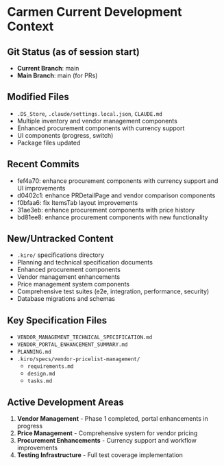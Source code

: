 # Carmen Current Development Context

## Git Status (as of session start)
- **Current Branch**: main
- **Main Branch**: main (for PRs)

## Modified Files
- `.DS_Store`, `.claude/settings.local.json`, `CLAUDE.md`
- Multiple inventory and vendor management components
- Enhanced procurement components with currency support
- UI components (progress, switch)
- Package files updated

## Recent Commits
- fef4a70: enhance procurement components with currency support and UI improvements
- d0402c1: enhance PRDetailPage and vendor comparison components
- f0bfaa6: fix ItemsTab layout improvements
- 31ae3eb: enhance procurement components with price history
- bd81ee8: enhance procurement components with new functionality

## New/Untracked Content
- `.kiro/` specifications directory
- Planning and technical specification documents
- Enhanced procurement components
- Vendor management enhancements
- Price management system components
- Comprehensive test suites (e2e, integration, performance, security)
- Database migrations and schemas

## Key Specification Files
- `VENDOR_MANAGEMENT_TECHNICAL_SPECIFICATION.md`
- `VENDOR_PORTAL_ENHANCEMENT_SUMMARY.md`
- `PLANNING.md`
- `.kiro/specs/vendor-pricelist-management/`
  - `requirements.md`
  - `design.md` 
  - `tasks.md`

## Active Development Areas
1. **Vendor Management** - Phase 1 completed, portal enhancements in progress
2. **Price Management** - Comprehensive system for vendor pricing
3. **Procurement Enhancements** - Currency support and workflow improvements
4. **Testing Infrastructure** - Full test coverage implementation
